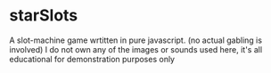 # starSlots
A slot-machine game wrtitten in pure javascript. (no actual gabling is involved) I do not own any of the images or sounds used here, it's all educational for demonstration purposes only
